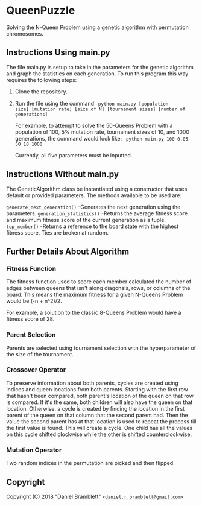 # QueenPuzzle
Solving the N-Queen Problem using a genetic algorithm with permutation chromosomes.

## Instructions Using main.py
The file main.py is setup to take in the parameters for the genetic algorithm and graph the statistics on each generation. To run this program this way requires the following steps:
1. Clone the repository.
2. Run the file using the command <code> python main.py [population size] [mutation rate] [size of N] [tournament sizes] [number of generations] </code>
    
    For example, to attempt to solve the 50-Queens Problem with a population of 100, 5% mutation rate, tournament sizes of 10, and 1000 generations, the command would look like:
    <code> python main.py 100 0.05 50 10 1000 </code>
    
    Currently, all five parameters must be inputted.

## Instructions Without main.py
The GeneticAlgorithm class be instantiated using a constructor that uses default or provided parameters. The methods available to be used are:

<code>generate_next_generation()</code> -Generates the next generation using the parameters.
<code>generation_statistics()</code> -Returns the average fitness score and maximum fitness score of the current generation as a tuple.
<code>top_member()</code> -Returns a reference to the board state with the highest fitness score. Ties are broken at random.

## Further Details About Algorithm
### Fitness Function
The fitness function used to score each member calculated the number of edges between queens that isn't along diagonals, rows, or columns of the board. This means the maximum fitness for a given N-Queens Problem would be (-n + n^2)/2.

For example, a solution to the classic 8-Queens Problem would have a fitness score of 28.
### Parent Selection
Parents are selected using tournament selection with the hyperparameter of the size of the tournament. 
### Crossover Operator
To preserve information about both parents, cycles are created using indices and queen locations from both parents. Starting with the first row that hasn't been compared, both parent's location of the queen on that row is compared. 
If it's the same, both children will also have the queen on that location. Otherwise, a cycle is created by finding the location in the first parent of the queen on that column that the second parent had.
Then the value the second parent has at that location is used to repeat the process till the first value is found. This will create a cycle. One child has all the values on this cycle shifted clockwise while the other is shifted counterclockwise.
### Mutation Operator
Two random indices in the permutation are picked and then flipped.

## Copyright ##
Copyright (C) 2018 "Daniel Bramblett" <code>&lt;daniel.r.bramblett@gmail.com&gt;</code>
